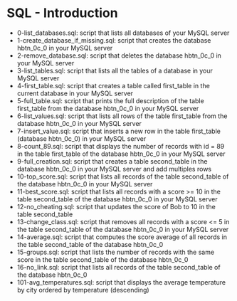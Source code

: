 # SQL - Introduction
* 0-list_databases.sql: script that lists all databases of your MySQL server
* 1-create_database_if_missing.sql: script that creates the database hbtn_0c_0 in your MySQL server
* 2-remove_database.sql: script that deletes the database hbtn_0c_0 in your MySQL server
* 3-list_tables.sql: script that lists all the tables of a database in your MySQL server
* 4-first_table.sql: script that creates a table called first_table in the current database in your MySQL server
* 5-full_table.sql: script that prints the full description of the table first_table from the database hbtn_0c_0 in your MySQL server
* 6-list_values.sql: script that lists all rows of the table first_table from the database hbtn_0c_0 in your MySQL server
* 7-insert_value.sql:  script that inserts a new row in the table first_table (database hbtn_0c_0) in your MySQL server
* 8-count_89.sql: script that displays the number of records with id = 89 in the table first_table of the database hbtn_0c_0 in your MySQL server
* 9-full_creation.sql: script that creates a table second_table in the database hbtn_0c_0 in your MySQL server and add multiples rows
* 10-top_score.sql: script that lists all records of the table second_table of the database hbtn_0c_0 in your MySQL server
* 11-best_score.sql: script that lists all records with a score >= 10 in the table second_table of the database hbtn_0c_0 in your MySQL server
* 12-no_cheating.sql: script that updates the score of Bob to 10 in the table second_table
* 13-change_class.sql: script that removes all records with a score <= 5 in the table second_table of the database hbtn_0c_0 in your MySQL server
* 14-average.sql: script that computes the score average of all records in the table second_table of the database hbtn_0c_0
* 15-groups.sql: script that lists the number of records with the same score in the table second_table of the database hbtn_0c_0
* 16-no_link.sql: script that lists all records of the table second_table of the database hbtn_0c_0
* 101-avg_temperatures.sql: script that displays the average temperature by city ordered by temperature (descending)
